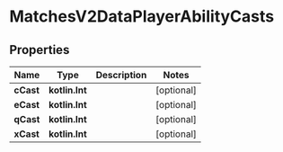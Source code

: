 
# MatchesV2DataPlayerAbilityCasts

## Properties
| Name | Type | Description | Notes |
| ------------ | ------------- | ------------- | ------------- |
| **cCast** | **kotlin.Int** |  |  [optional] |
| **eCast** | **kotlin.Int** |  |  [optional] |
| **qCast** | **kotlin.Int** |  |  [optional] |
| **xCast** | **kotlin.Int** |  |  [optional] |



